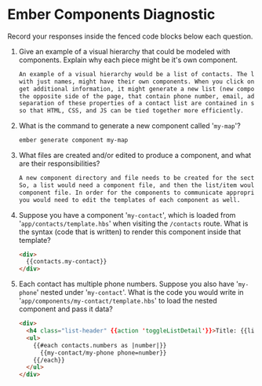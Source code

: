 # Ember Components Diagnostic

Record your responses inside the fenced code blocks below each question.

1.  Give an example of a visual hierarchy that could be modeled with components. Explain why each piece might be it's own component.

    ```md
    An example of a visual hierarchy would be a list of contacts. The list itself,
    with just names, might have their own components. When you click on a name to
    get additional information, it might generate a new list (new components), perhaps on
    the opposite side of the page, that contain phone number, email, address, etc. The
    separation of these properties of a contact list are contained in separate components
    so that HTML, CSS, and JS can be tied together more efficiently.
    ```

1.  What is the command to generate a new component called '`my-map`'?

    ```sh
    ember generate component my-map
    ```

1.  What files are created and/or edited to produce a component, and what are their responsibilities?

    ```md
    A new component directory and file needs to be created for the sections where you want components.
    So, a list would need a component file, and then the list/item would need a
    component file. In order for the components to communicate appropriately,
    you would need to edit the templates of each component as well.
    ```

1.  Suppose you have a component '`my-contact`', which is loaded from
    '`app/contacts/template.hbs`' when visiting the `/contacts` route. What is
    the syntax (code that is written) to render this component inside that template?

    ```html
    <div>
      {{contacts.my-contact}}
    </div>
    ```

1.  Each contact has multiple phone numbers. Suppose you also have '`my-phone`'
    nested under '`my-contact`'. What is the code you would write in
    '`app/components/my-contact/template.hbs`' to load the nested component and
    pass it data?

    ```html
    <div>
      <h4 class="list-header" {{action 'toggleListDetail'}}>Title: {{list.title}}</h4>
      <ul>
        {{#each contacts.numbers as |number|}}
          {{my-contact/my-phone phone=number}}
        {{/each}}
      </ul>
    </div>
    ```
